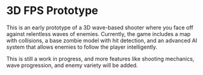 # 3D FPS Prototype 

This is an early prototype of a 3D wave-based shooter where you face off against relentless waves of enemies. Currently, the game includes a map with collisions, 
a base zombie model with hit detection, and an advanced AI system that allows enemies to follow the player intelligently.

This is still a work in progress, and more features like shooting mechanics, wave progression, and enemy variety will be added. 
